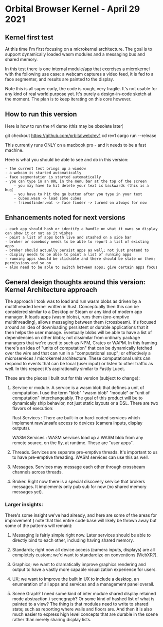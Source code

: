 
# Orbital Browser Kernel - April 29 2021

## Kernel first test

At this time I'm first focusing on a microkernel architecture. The goal is to support dynamically loaded wasm modules and a messaging bus and shared memory.

In this test there is one internal module/app that exercises a microkernel with the following use case: a webcam captures a video feed, it is fed to a face segmenter, and results are painted to the display.

Note this is all super early, the code is rough, very fragile. It's not usable for any kind of real world purpose yet. It's purely a design-in-code sketch at the moment. The plan is to keep iterating on this core however.

## How to run this version

Here is how to run the r4 demo (this may be obsolete later)

git checkout https://github.com/orbitalweb/rev1
cd rev1
cargo run --release

This currently runs ONLY on a macbook pro - and it needs to be a fast machine.

Here is what you should be able to see and do in this version:

	- the current test brings up a window
	- a webcam is started automatically
	- face segmentation is started automatically
	- you can type in an URL in the menu bar at the top of the screen
		- you may have to hit delete your text is backwards (this is a bug)
		- you have to hit the go button after you type in your text
		- cubes.wasm -> load some cubes
		- friendfinder.wat -> face finder -> turned on always for now

## Enhancements noted for next versions

	- each app should hash or identify a handle on what it owns so display can show it or not as it wishes
	- paint a list of apps both live and stashed on a side bar
	- broker or somebody needs to be able to report a list of existing apps
	- broker should actually persist apps as well; not just pretend to
	- display needs to be able to paint a list of running apps
	- running apps should be clickable and there should be state on them; permissions and so on
	- also need to be able to switch between apps; give certain apps focus

## General design thoughts around this version: Kernel Architecture approach

The approach I took was to load and run wasm blobs as driven by a multithreaded kernel written in Rust. Conceptually then this can be considered similar to a Desktop or Steam or any kind of modern app manager. It loads apps (wasm blobs), runs them (pre-emptive multithreading), allows messaging between them (crossbeam). It's focused around an idea of downloading persistent or durable applications that it then helps the user manage. Eventually blobs will be able to have a list of dependencies on other blobs; not dissimilar from ordinary package managers that we're used to such as NPM, Crates or WAPM. In this framing there's an idea of "units of computation" that can be dynamically fetched over the wire and that can run in a "computational soup"; or effectively a microservices / microkernel architecture. These computational units can respond to events that can be local (user input) or listen to other traffic as well. In this respect it's aspirationally similar to Fastly Lucet.

These are the pieces I built out for this version (subject to change):

1. Service or module. A service is a wasm blob that defines a unit of computation. I use the term "blob" "wasm blob" "module" or "unit of computation" interchangeably. The goal of this product will be to dynamically ship behavior, not just static layouts or a DSL. There are two flavors of execution:

	Rust Services : There are built-in or hard-coded services which implement raw/unsafe access to devices (camera inputs, display outputs).

	WASM Services : WASM services load up a WASM blob from any remote source, on the fly, at runtime. These are "user apps".

2. Threads. Services are separate pre-emptive threads. It's important to us to have pre-emptive threading. WASM services can use this as well.

3. Messages. Services may message each other through crossbeam channels across threads.

4. Broker. Right now there is a special discovery service that brokers messages. It implements only pub sub for now (no shared memory messages yet).

### Larger insights:

There's some insight we've had already, and here are some of the areas for improvement ( note that this entire code base will likely be thrown away but some of the patterns will remain):

1. Messaging is fairly simple right now. Later services should be able to directly bind to each other, including having shared memory.

2. Standards; right now all device access (camera inputs, displays) are all completely custom; we'd want to standardize on conventions (WebXR?).

3. Graphics; we want to dramatically improve graphics rendering and output to have a vastly more capable visualization experience for users.

4. UX; we want to improve the built in UX to include a desktop, an enumeration of all apps and services and a management panel overall.

5. Scene Graph? I need some kind of inter module shared display retained mode abstraction / scenegraph? Or some kind of hashed list of what is painted to a view? The thing is that modules need to write to shared state; such as reporting where walls and floors are. And then it is also much easier to express high level concepts that are durable in the scene rather than merely sharing display lists.


